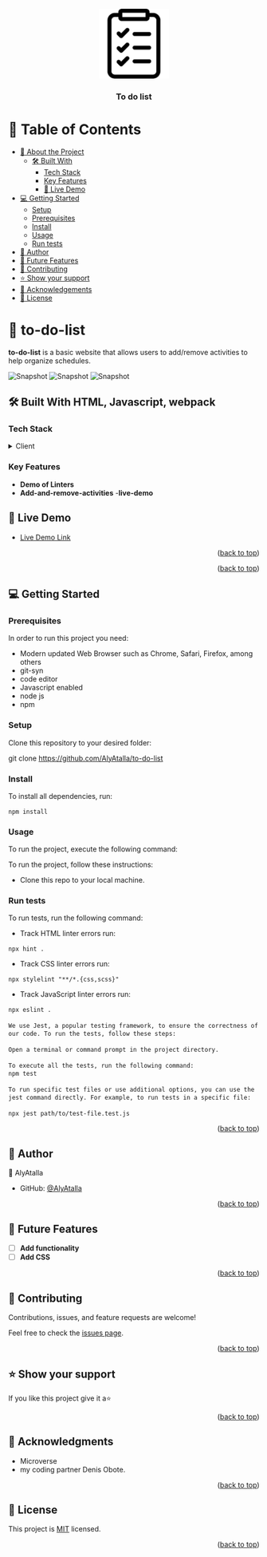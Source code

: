 <a name="readme-top"></a>

<div align="center">
   <img src="rsz_my-logo.png" alt="logo" width="140"  height="auto" />
  <br/>
  <h3><b> To do list</b></h3>

</div>



# 📗 Table of Contents

- [📖 About the Project](#about-project)
  - [🛠 Built With](#built-with)
    - [Tech Stack](#tech-stack)
    - [Key Features](#key-features)
     - [🚀 Live Demo](#live-demo)
- [💻 Getting Started](#getting-started)
  - [Setup](#setup)
  - [Prerequisites](#prerequisites)
  - [Install](#install)
  - [Usage](#usage)
  - [Run tests](#run-tests)
- [👥 Author](#author)
- [🔭 Future Features](#future-features)
- [🤝 Contributing](#contributing)
- [⭐️ Show your support](#support)
- [🙏 Acknowledgements](#acknowledgements)
- [📝 License](#license)

# 📖 to-do-list <a name="about-project"></a>

**to-do-list**  is a basic website that allows users to add/remove activities to help organize schedules.

![Snapshot](/snapshot1.jpeg)
![Snapshot](/snapshot2.jpeg)
![Snapshot](/snapshot3.jpeg)


## 🛠 Built With <a name="built-with">HTML, Javascript, webpack</a>

### Tech Stack <a name="tech-stack"></a>

<details>
  <summary>Client</summary>
  <ul>
    <li><a href="https://www.w3schools.com/html/">HTML</a></li>
    <li><a href="https://www.w3schools.com/css/">css</a></li>
    <li><a href="https://www.w3schools.com/Javascript/">Javascript</a></li>
  </ul>
</details>


### Key Features <a name="key-features"></a>

- **Demo of Linters**
- **Add-and-remove-activities**
-**live-demo**
## 🚀 Live Demo <a name="live-demo"></a>

- [Live Demo Link](https://alyatalla.github.io)


<p align="right">(<a href="#readme-top">back to top</a>)</p>


<p align="right">(<a href="#readme-top">back to top</a>)</p>


<!-- GETTING STARTED -->

## 💻 Getting Started <a name="getting-started"></a>

### Prerequisites

In order to run this project you need:

- Modern updated Web Browser such as Chrome, Safari, Firefox, among others
- git-syn 
- code editor
- Javascript enabled
- node js
- npm

### Setup

Clone this repository to your desired folder:

git clone https://github.com/AlyAtalla/to-do-list
### Install

To install all dependencies, run:
```
npm install
```

### Usage

To run the project, execute the following command:

To run the project, follow these instructions:

- Clone this repo to your local machine.

### Run tests

To run tests, run the following command:

- Track HTML linter errors run:
```
npx hint .
```
- Track CSS linter errors run:
```
npx stylelint "**/*.{css,scss}"
```
- Track JavaScript linter errors run:
```
npx eslint .

We use Jest, a popular testing framework, to ensure the correctness of our code. To run the tests, follow these steps:

Open a terminal or command prompt in the project directory.

To execute all the tests, run the following command:
npm test

To run specific test files or use additional options, you can use the jest command directly. For example, to run tests in a specific file:

npx jest path/to/test-file.test.js
```

<p align="right">(<a href="#readme-top">back to top</a>)</p>

<!-- AUTHOR -->

## 👥 Author <a name="author"></a>

👤 AlyAtalla

- GitHub: [@AlyAtalla](https://github.com/AlyAtalla)


<p align="right">(<a href="#readme-top">back to top</a>)</p>



## 🔭 Future Features <a name="future-features"></a>

- [ ] **Add functionality**
- [ ] **Add CSS**

<p align="right">(<a href="#readme-top">back to top</a>)</p>




## 🤝 Contributing <a name="contributing"></a>

Contributions, issues, and feature requests are welcome!


Feel free to check the [issues page](https://github.com/AlyAtalla/to-do-list/issues).

<p align="right">(<a href="#readme-top">back to top</a>)</p>

<!-- SUPPORT -->

## ⭐️ Show your support <a name="support"></a>

If you like this project give it a⭐️

<p align="right">(<a href="#readme-top">back to top</a>)</p>

<!-- ACKNOWLEDGEMENTS -->

## 🙏 Acknowledgments <a name="acknowledgements"></a>

- Microverse 
- my coding partner Denis Obote.

<p align="right">(<a href="#readme-top">back to top</a>)</p>


<!-- LICENSE -->

## 📝 License <a name="license"></a>

This project is [MIT](./LICENSE) licensed.

<p align="right">(<a href="#readme-top">back to top</a>)</p>
